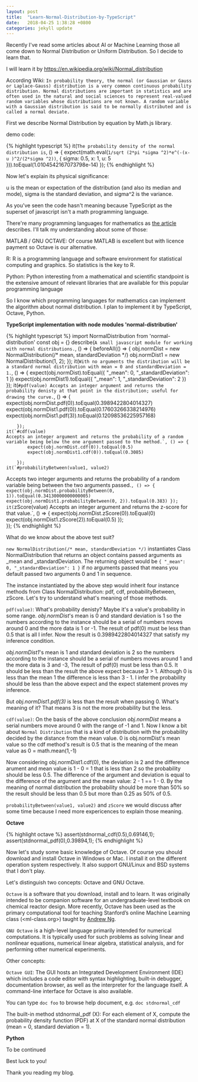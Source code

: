 ```yaml
---
layout: post
title:  "Learn-Normal-Distribution-by-TypeScript"
date:   2018-04-25 1:38:28 +0800
categories: jekyll update
---
```


Recently I've read some articles about AI or Machine Learning those all come down to Normal Distribution or Uniform Distribution. So I decide to learn that.

I will learn it by https://en.wikipedia.org/wiki/Normal_distribution

According Wiki: `In probability theory, the normal (or Gaussian or Gauss or Laplace-Gauss) distribution is a very common continuous probability distribution. Normal distributions are important in statistics and are often used in the natural and social sciences to represent real-valued random variables whose distributions are not known. A random variable with a Gaussian distribution is said to be normally distributed and is called a normal deviate.`

First we describe Normal Distribution by equation by Math.js library.

demo code:

{% highlight typescript %}
it(`The probability density of the normal distribution is`, () => {
    expect(math.eval(`1/sqrt (2*pi *sigma ^2)*e^(-(x-u )^2/(2*sigma ^2))`, {
        sigma: 0.5,
        x: 1,
        u: 5
    })).toEqual(1.0104542167073798e-14)
});
{% endhighlight %}

Now let's explain its physical significance:

u is the mean or expectation of the distribution (and also its median and mode),
sigma is the standard deviation, and
sigma^2 is the variance.

As you've seen the code hasn't meaning because TypeScript as the superset of javascript isn't a math programming language.

There're many programming languages for mathematics as [the article](https://mathblog.com/10-great-programming-languages-for-mathematics/) describes. I'll talk my understanding about some of those:

MATLAB / GNU OCTAVE: Of course MATLAB is excellent but with licence payment so Octave is our alternative.

R: R is a programming language and software environment for statistical computing and graphics. So statistics is the key to R.

Python: Python interesting from a mathematical and scientific standpoint is the extensive amount of relevant libraries that are available for this popular programming language

So I know which programming languages for mathematics can implement the algorithm about normal distribution. I plan to implement it by TypeScript, Octave, Python.

<B>TypeScript implementation with node modules 'normal-distribution'</B>

{% highlight typescript %}
import NormalDistribution from 'normal-distribution'
const obj = {}
describe(`A small javascript module for working with normal distributions.`, () => {
    beforeAll(() => {
        obj.normDist = new NormalDistribution(/* mean, standardDeviation */)
        obj.normDist1 = new NormalDistribution(1, 2);
    });
    it(`With no arguments the distribution will be a standard normal distribution with mean = 0 and standardDeviation = 1.`, () => {
        expect(obj.normDist).toEqual({ "_mean": 0, "_standardDeviation": 1 })
        expect(obj.normDist1).toEqual({ "_mean": 1, "_standardDeviation": 2 })
    });
    it(`#pdf(value)
    Accepts an integer argument and returns the probability denisty at that point in the distribution; useful for drawing the curve.`, () => {
            expect(obj.normDist.pdf(0)).toEqual(0.3989422804014327)
            expect(obj.normDist1.pdf(0)).toEqual(0.17603266338214976)
            expect(obj.normDist1.pdf(3)).toEqual(0.12098536225957168)

        });
    it(`#cdf(value)
    Accepts an integer argument and returns the probability of a random variable being below the one argument passed to the method.`, () => {
            expect(obj.normDist.cdf(0)).toEqual(0.5)
            expect(obj.normDist1.cdf(0)).toEqual(0.3085)

        });
    it(`#probabilityBetween(value1, value2)
Accepts two integer arguments and returns the probability of a random variable being between the two arguments passed.`, () => {
            expect(obj.normDist.probabilityBetween(0, 1)).toEqual(0.34130000000000005)
            expect(obj.normDist1.probabilityBetween(0, 2)).toEqual(0.383)
        });
    it(`zScore(value)
Accepts an integer argument and returns the z-score for that value.`, () => {
            expect(obj.normDist.zScore(0)).toEqual(0)
            expect(obj.normDist1.zScore(2)).toEqual(0.5)
        });    
});
{% endhighlight %}

What do we know about the above test suit?

`new NormalDistribution(/* mean, standardDeviation */)` instantiates Class NormalDistribution that returns an object contains passed arguments as _mean and _standardDeviation. The returning object would be `{ "_mean": 0, "_standardDeviation": 1 }` if no arguments passed that means you default passed two arguments 0 and 1 in sequence.

The instance instantiated by the above step would inherit four instance methods from Class NormalDistribution: pdf, cdf, probabilityBetween, zScore. Let's try to understand what's meaning of those methods.

`pdf(value)`: What's probability denisty? Maybe it's a value's probability in some range. <i>obj.normDist</i>'s mean is 0 and standard deviation is 1 so the numbers according to the instance should be a serial of numbers moves around 0 and the more data is 1 or -1. The result of pdf(0) must be less than 0.5 that is all I infer. Now the result is 0.3989422804014327 that satisfy my inference condition.

<i>obj.normDist1</i>'s mean is 1 and standard deviation is 2 so the numbers according to the instance should be a serial of numbers moves around 1 and the more data is 3 and -3, The result of pdf(0) must be less than 0.5. It should be less than the result the above expect because 3 > 1. Although 0 is less than the mean 1 the difference is less than 3 - 1. I infer the probability should be less than the above expect and the expect statement proves my inference.

But <i>obj.normDist1.pdf(3)</i> is less than the result when passing 0. What's meaning of it? That means 3 is not the more probability but the less.

`cdf(value)`: On the basis of the above conclusion <i>obj.normDist</i> means a serial numbers move around 0 with the range of -1 and 1. Now I know a bit about `Normal Distribution` that is a kind of distribution with the probability decided by the distance from the mean value. 0 is  obj.normDist's mean value so the cdf method's result is 0.5 that is the meaning of the mean value as 0 = math.mean(1,-1)

Now considering obj.normDist1.cdf(0), the deviation is 2 and the difference arument and mean value is 1 - 0 = 1 that is less than 2 so the probability should be less 0.5. The difference of the argument and deviation is equal to the difference of the argument and the mean value: 2 - 1 == 1 - 0. By the meaning of normal distribution the probability should be more than 50% so the result should be less than 0.5 but more than 0.25 as 50% of 0.5.

`probabilityBetween(value1, value2)` and `zScore` we would discuss after some time because I need more expericences to explain those meaning.

<B>Octave</B>

{% highlight octave %}
assert(stdnormal_cdf(0.5),0.69146,1);
assert(stdnormal_pdf(0),0.39894,1);
{% endhighlight %}

Now let's study some basic knowledge of Octave. Of course you should download and install Octave in Windows or Mac. I install it on the different operation system respectively. It also support GNU/Linux and BSD systems that I don't play.

Let's distinguish two concepts: Octave and GNU Octave. 

`Octave` is a software that you download, install and to learn. It was originally intended to be companion software for an undergraduate-level textbook on chemical reactor design. More recently, Octave has been used as the primary computational tool for teaching Stanford’s online Machine Learning class (<ml-class.org>) taught by [Andrew Ng](https://twitter.com/AndrewYNg).

`GNU Octave` is a high-level language primarily intended for numerical computations.  It is typically used for such problems as solving linear and nonlinear equations, numerical linear algebra, statistical analysis, and for performing other numerical experiments.

Other concepts: 

`Octave GUI`: The GUI hosts an Integrated Development Environment (IDE) which includes a code editor with syntax highlighting, built-in debugger, documentation browser, as well as the interpreter for the language itself.  A command-line interface for Octave is also available.

You can type `doc foo` to browse help document, e.g. `doc stdnormal_cdf`

The built-in method stdnormal_pdf (X): For each element of X, compute the probability density function (PDF) at X of the standard normal distribution (mean = 0, standard deviation = 1).

<B>Python</B>

To be continued

Best luck to you!

Thank you reading my blog.